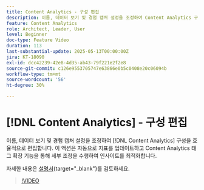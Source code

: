 ```yaml
---
title: Content Analytics - 구성 편집
description: 이름, 데이터 보기 및 경험 캡처 설정을 조정하여 Content Analytics 구성을 효율적으로 편집할 수 있습니다.
feature: Content Analytics
role: Architect, Leader, User
level: Beginner
doc-type: Feature Video
duration: 113
last-substantial-update: 2025-05-13T00:00:00Z
jira: KT-18090
exl-id: dcc42239-42e8-4d35-ab43-79f221e2f2e8
source-git-commit: c126e9553705747e63866e0b5c0408e20c06094b
workflow-type: tm+mt
source-wordcount: '56'
ht-degree: 30%

---
```


# [!DNL Content Analytics] - 구성 편집

이름, 데이터 보기 및 경험 캡처 설정을 조정하여 [!DNL Content Analytics] 구성을 효율적으로 편집합니다. 이 액션은 자동으로 지표를 업데이트하고 Content Analytics 태그 확장 기능을 통해 세부 조정을 수행하여 인사이트를 최적화합니다.

자세한 내용은 [설명서](https://experienceleague.adobe.com/ko/docs/analytics-platform/using/content-analytics/configuration/guided){target="_blank"}를 검토하세요.

>[!VIDEO](https://video.tv.adobe.com/v/3458439/?learn=on&enablevpops)
